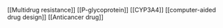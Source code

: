 [[Multidrug resistance]]
[[P-glycoprotein]]
[[CYP3A4]]
[[computer-aided drug design]]
[[Anticancer drug]]

